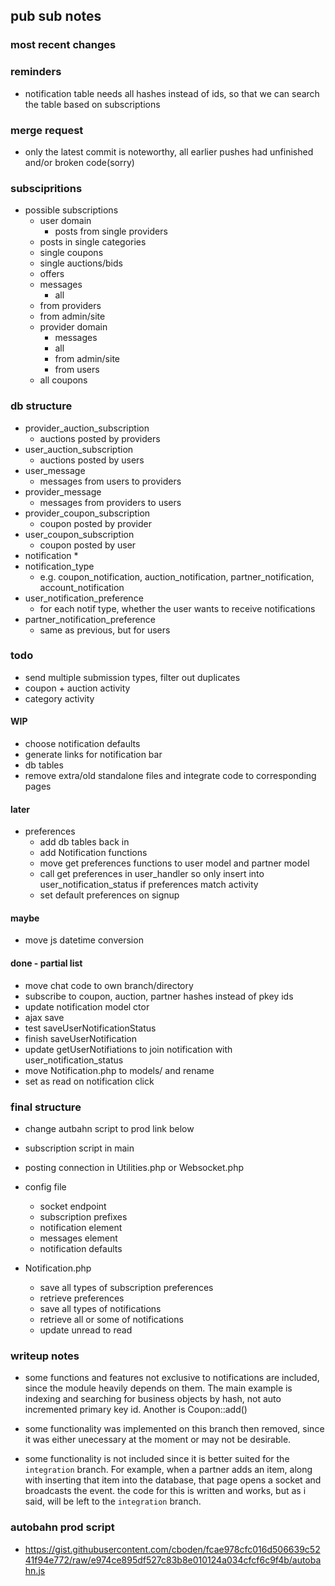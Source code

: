 ## pub sub notes

### most recent changes

### reminders
* notification table needs all hashes instead of ids, so that we can search the table based on subscriptions

### merge request
* only the latest commit is noteworthy, all earlier pushes had unfinished and/or broken code(sorry)

### subscipritions
* possible subscriptions
   * user domain
      * posts from single providers
    * posts in single categories
    * single coupons
    * single auctions/bids
    * offers
    * messages
       * all
     * from providers
     * from admin/site
   * provider domain
      * messages
       * all
     * from admin/site
     * from users
    * all coupons

### db structure
* provider_auction_subscription
  * auctions posted by providers
* user_auction_subscription
  * auctions posted by users
* user_message
  * messages from users to providers
* provider_message
  * messages from providers to users
* provider_coupon_subscription
  * coupon posted by provider
* user_coupon_subscription
  * coupon posted by user
* notification
  *
* notification_type
  * e.g. coupon_notification, auction_notification, partner_notification, account_notification
* user_notification_preference
  * for each notif type, whether the user wants to receive notifications
* partner_notification_preference
  * same as previous, but for users

### todo
* send multiple submission types, filter out duplicates
* coupon + auction activity 
* category activity

#### WIP
* choose notification defaults
* generate links for notification bar
* db tables
* remove extra/old standalone files and integrate code to corresponding pages

#### later
* preferences
   * add db tables back in
   * add Notification functions
   * move get preferences functions to user model and partner model
   * call get preferences in user_handler so only insert into user_notification_status if preferences match activity
   * set default preferences on signup

#### maybe
* move js datetime conversion

#### done - partial list
* move chat code to own branch/directory
* subscribe to coupon, auction, partner hashes instead of pkey ids
* update notification model ctor
* ajax save
* test saveUserNotificationStatus
* finish saveUserNotification
* update getUserNotifiations to join notification with user_notification_status
* move Notification.php to models/ and rename
* set as read on notification click

### final structure
* change autbahn script to prod link below
* subscription script in main
* posting connection in Utilities.php or Websocket.php
* config file
  * socket endpoint
  * subscription prefixes
  * notification element
  * messages element
  * notification defaults

* Notification.php
  * save all types of subscription preferences
  * retrieve preferences
  * save all types of notifications
  * retrieve all or some of notifications
  * update unread to read

### writeup notes
* some functions and features not exclusive to notifications are included, since the module heavily depends on them. The main example is indexing and searching for business objects by hash, not auto incremented primary key id. Another is Coupon::add()

* some functionality was implemented on this branch then removed, since it was either unecessary at the moment or may not be desirable.

* some functionality is not included since it is better suited for the `integration` branch. For example, when a partner adds an item, along with inserting that item into the database, that page opens a socket and broadcasts the event. the code for this is written and works, but as i said, will be left to the `integration` branch.

### autobahn prod script

* https://gist.githubusercontent.com/cboden/fcae978cfc016d506639c5241f94e772/raw/e974ce895df527c83b8e010124a034cfcf6c9f4b/autobahn.js
